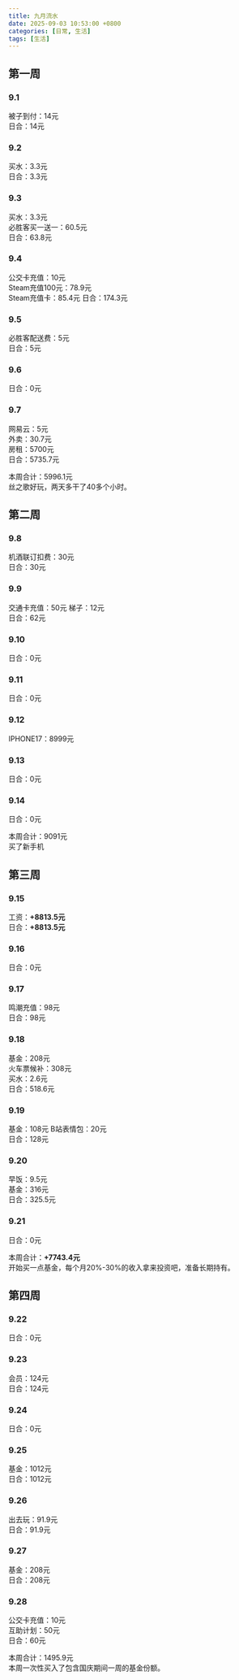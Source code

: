 ```yaml
---
title: 九月流水
date: 2025-09-03 10:53:00 +0800
categories: [日常, 生活]
tags: [生活]
---
```


## 第一周
### 9.1
被子到付：14元  
日合：14元  
### 9.2
买水：3.3元  
日合：3.3元  
### 9.3
买水：3.3元  
必胜客买一送一：60.5元  
日合：63.8元  
### 9.4
公交卡充值：10元  
Steam充值100元：78.9元  
Steam充值卡：85.4元
日合：174.3元  
### 9.5
必胜客配送费：5元  
日合：5元
### 9.6
日合：0元  
### 9.7
网易云：5元  
外卖：30.7元  
房租：5700元  
日合：5735.7元  

本周合计：5996.1元  
丝之歌好玩，两天多干了40多个小时。

## 第二周
### 9.8
机酒联订扣费：30元  
日合：30元
### 9.9
交通卡充值：50元
梯子：12元  
日合：62元
### 9.10
日合：0元
### 9.11
日合：0元
### 9.12
IPHONE17：8999元  
### 9.13
日合：0元
### 9.14
日合：0元

本周合计：9091元  
买了新手机

## 第三周
### 9.15
工资：**+8813.5元**  
日合：**+8813.5元**

### 9.16
日合：0元

### 9.17
鸣潮充值：98元  
日合：98元  

### 9.18
基金：208元  
火车票候补：308元  
买水：2.6元  
日合：518.6元  

### 9.19
基金：108元
B站表情包：20元    
日合：128元

### 9.20
早饭：9.5元  
基金：316元  
日合：325.5元

### 9.21
日合：0元  

本周合计：**+7743.4元**  
开始买一点基金，每个月20%-30%的收入拿来投资吧，准备长期持有。

## 第四周
### 9.22
日合：0元  

### 9.23
会员：124元  
日合：124元  

### 9.24
日合：0元  

### 9.25
基金：1012元  
日合：1012元  

### 9.26
出去玩：91.9元    
日合：91.9元  

### 9.27
基金：208元  
日合：208元  

### 9.28
公交卡充值：10元    
互助计划：50元  
日合：60元  

本周合计：1495.9元  
本周一次性买入了包含国庆期间一周的基金份额。